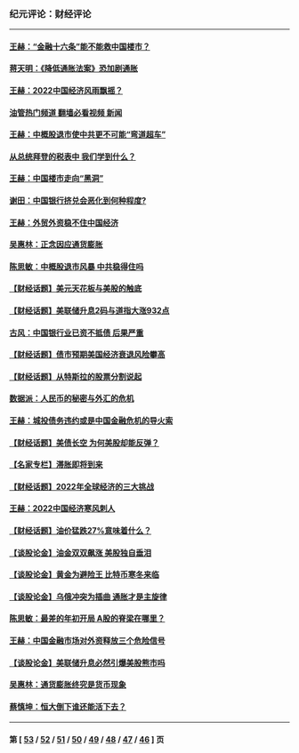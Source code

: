 ### 纪元评论：财经评论
---
#### [王赫：“金融十六条”能不能救中国楼市？](../../pages/nsc1026/n13868431.md?11210330) 
#### [蒋天明：《降低通胀法案》恐加剧通胀](../../pages/nsc1026/n13806996.md?11210330) 
#### [王赫：2022中国经济风雨飘摇？](../../pages/nsc1026/n13803207.md?11210330) 
#### [油管热门频道 翻墙必看视频 新闻](ok?11210330)
#### [王赫：中概股退市使中共更不可能“弯道超车”](../../pages/nsc1026/n13802858.md?11210330) 
#### [从总统拜登的税表中 我们学到什么？](../../pages/nsc1026/n13773081.md?11210330) 
#### [王赫：中国楼市走向“黑洞”](../../pages/nsc1026/n13770647.md?11210330) 
#### [谢田：中国银行挤兑会恶化到何种程度?](../../pages/nsc1026/n13766965.md?11210330) 
#### [王赫：外贸外资稳不住中国经济](../../pages/nsc1026/n13753933.md?11210330) 
#### [吴惠林：正念因应通货膨胀](../../pages/nsc1026/n13750350.md?11210330) 
#### [陈思敏：中概股退市风暴 中共稳得住吗](../../pages/nsc1026/n13738978.md?11210330) 
#### [【财经话题】美元天花板与美股的触底](../../pages/nsc1026/n13736495.md?11210330) 
#### [【财经话题】美联储升息2码与道指大涨932点](../../pages/nsc1026/n13727377.md?11210330) 
#### [古风：中国银行业已资不抵债 后果严重](../../pages/nsc1026/n13726111.md?11210330) 
#### [【财经话题】债市预期美国经济衰退风险攀高](../../pages/nsc1026/n13698043.md?11210330) 
#### [【财经话题】从特斯拉的股票分割说起](../../pages/nsc1026/n13679733.md?11210330) 
#### [数据派：人民币的秘密与外汇的危机](../../pages/nsc1026/n13667092.md?11210330) 
#### [王赫：城投债务违约或是中国金融危机的导火索](../../pages/nsc1026/n13665322.md?11210330) 
#### [【财经话题】美债长空 为何美股却能反弹？](../../pages/nsc1026/n13665895.md?11210330) 
#### [【名家专栏】滞胀即将到来](../../pages/nsc1026/n13658171.md?11210330) 
#### [【财经话题】2022年全球经济的三大挑战](../../pages/nsc1026/n13654423.md?11210330) 
#### [王赫：2022中国经济寒风刺人](../../pages/nsc1026/n13651403.md?11210330) 
#### [【财经话题】油价猛跌27%意味着什么？](../../pages/nsc1026/n13648767.md?11210330) 
#### [【谈股论金】油金双双飙涨 美股独自垂泪](../../pages/nsc1026/n13631742.md?11210330) 
#### [【谈股论金】黄金为避险王 比特币寒冬来临](../../pages/nsc1026/n13600406.md?11210330) 
#### [【谈股论金】乌俄冲突为插曲 通胀才是主旋律](../../pages/nsc1026/n13576797.md?11210330) 
#### [陈思敏：最差的年初开局 A股的脊梁在哪里？](../../pages/nsc1026/n13558359.md?11210330) 
#### [王赫：中国金融市场对外资释放三个危险信号](../../pages/nsc1026/n13546389.md?11210330) 
#### [【谈股论金】美联储升息必然引爆美股熊市吗](../../pages/nsc1026/n13519194.md?11210330) 
#### [吴惠林：通货膨胀终究是货币现象](../../pages/nsc1026/n13512979.md?11210330) 
#### [蔡慎坤：恒大倒下谁还能活下去？](../../pages/nsc1026/n13501831.md?11210330) 

---
#### 第 [ [53](./53.md?11210330) / [52](./52.md?11210330) / [51](./51.md?11210330) / [50](./50.md?11210330) / [49](./49.md?11210330) / [48](./48.md?11210330) / [47](./47.md?11210330) / [46](./46.md?11210330) ] 页
